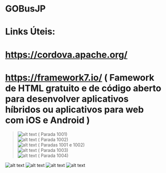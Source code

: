 # GOBusJP

# Links Úteis:

# https://cordova.apache.org/

# https://framework7.io/ ( Famework de HTML gratuito e de código aberto para desenvolver aplicativos  híbridos ou aplicativos para web com iOS e Android )

> ![alt text](https://image.ibb.co/fh92Eb/bus_icon_1001.png) ( Parada 1001) <br>
> ![alt text](https://image.ibb.co/iAijSw/bus_icon_1002.png) ( Parada 1002) <br>
> ![alt text](https://image.ibb.co/cJwFZb/bus_icon_all.png) ( Paradas 1001 e 1002) <br>
> ![alt text](https://image.ibb.co/mGRSfG/bus_icon_1003.png) ( Parada 1003) <br>
> ![alt text](https://image.ibb.co/e5BSfG/bus_icon_1004.png) ( Parada 1004) <br>

![alt text](https://image.ibb.co/cAapSw/Screenshot_20171206_133808.png)
![alt text](https://preview.ibb.co/kEghEb/Screenshot_20171206_134847.png)
![alt text](https://image.ibb.co/hOhsfG/Screenshot_20171206_133836.png)
![alt text](https://image.ibb.co/feMw7w/Screenshot_20171206_133843.png)
